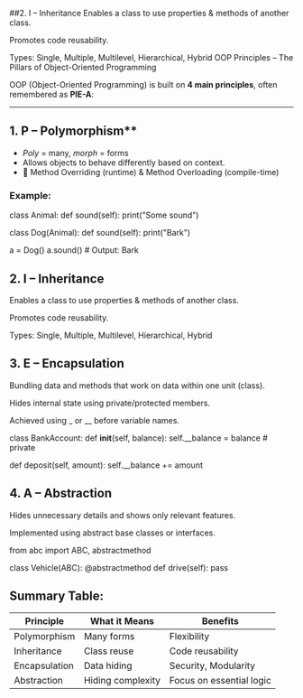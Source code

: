 ##2. I – Inheritance
Enables a class to use properties & methods of another class.

Promotes code reusability.

Types:
Single, Multiple, Multilevel, Hierarchical, Hybrid OOP Principles – The Pillars of Object-Oriented Programming

OOP (Object-Oriented Programming) is built on **4 main principles**, often remembered as **PIE-A**:

---

## 1. P – Polymorphism**
- *Poly* = many, *morph* = forms
- Allows objects to behave differently based on context.
- 🔁 Method Overriding (runtime) & Method Overloading (compile-time)

### Example:

class Animal:
    def sound(self):
        print("Some sound")

class Dog(Animal):
    def sound(self):
        print("Bark")

a = Dog()
a.sound()  # Output: Bark

## 2. I – Inheritance
Enables a class to use properties & methods of another class.

Promotes code reusability.

Types:
Single, Multiple, Multilevel, Hierarchical, Hybrid

## 3. E – Encapsulation
Bundling data and methods that work on data within one unit (class).

Hides internal state using private/protected members.

Achieved using _ or __ before variable names.

 class BankAccount:
    def __init__(self, balance):
        self.__balance = balance  # private

   def deposit(self, amount):
        self.__balance += amount

## 4. A – Abstraction
Hides unnecessary details and shows only relevant features.

Implemented using abstract base classes or interfaces.

from abc import ABC, abstractmethod

class Vehicle(ABC):
    @abstractmethod
    def drive(self):
        pass

## Summary Table:
| Principle     | What it Means     | Benefits                 |
| ------------- | ----------------- | ------------------------ |
| Polymorphism  | Many forms        | Flexibility              |
| Inheritance   | Class reuse       | Code reusability         |
| Encapsulation | Data hiding       | Security, Modularity     |
| Abstraction   | Hiding complexity | Focus on essential logic |


